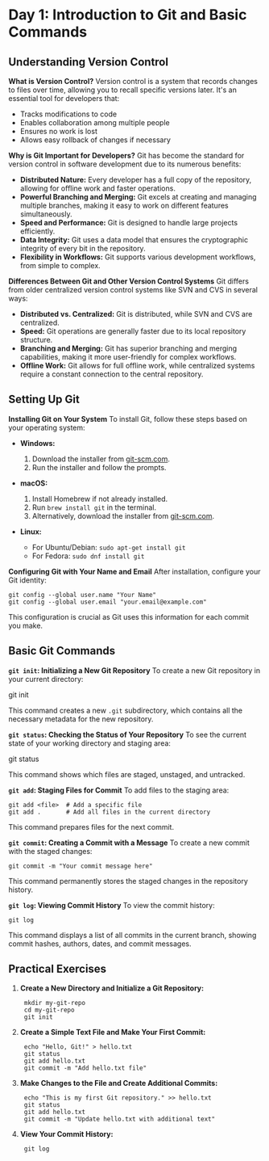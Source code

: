 
# Day 1: Introduction to Git and Basic Commands

## Understanding Version Control

**What is Version Control?**
Version control is a system that records changes to files over time, allowing you to recall specific versions later. It's an essential tool for developers that:
- Tracks modifications to code
- Enables collaboration among multiple people
- Ensures no work is lost
- Allows easy rollback of changes if necessary

**Why is Git Important for Developers?**
Git has become the standard for version control in software development due to its numerous benefits:
- **Distributed Nature:** Every developer has a full copy of the repository, allowing for offline work and faster operations.
- **Powerful Branching and Merging:** Git excels at creating and managing multiple branches, making it easy to work on different features simultaneously.
- **Speed and Performance:** Git is designed to handle large projects efficiently.
- **Data Integrity:** Git uses a data model that ensures the cryptographic integrity of every bit in the repository.
- **Flexibility in Workflows:** Git supports various development workflows, from simple to complex.

**Differences Between Git and Other Version Control Systems**
Git differs from older centralized version control systems like SVN and CVS in several ways:
- **Distributed vs. Centralized:** Git is distributed, while SVN and CVS are centralized.
- **Speed:** Git operations are generally faster due to its local repository structure.
- **Branching and Merging:** Git has superior branching and merging capabilities, making it more user-friendly for complex workflows.
- **Offline Work:** Git allows for full offline work, while centralized systems require a constant connection to the central repository.

## Setting Up Git

**Installing Git on Your System**
To install Git, follow these steps based on your operating system:

- **Windows:**
    1. Download the installer from [git-scm.com](https://git-scm.com/download/win).
    2. Run the installer and follow the prompts.

- **macOS:**
    1. Install Homebrew if not already installed.
    2. Run `brew install git` in the terminal.
    3. Alternatively, download the installer from [git-scm.com](https://git-scm.com/download/mac).

- **Linux:**
    - For Ubuntu/Debian: `sudo apt-get install git`
    - For Fedora: `sudo dnf install git`

**Configuring Git with Your Name and Email**
After installation, configure your Git identity:


    git config --global user.name "Your Name"
    git config --global user.email "your.email@example.com"


This configuration is crucial as Git uses this information for each commit you make.

## Basic Git Commands

**`git init`: Initializing a New Git Repository**
To create a new Git repository in your current directory:


  git init


This command creates a new `.git` subdirectory, which contains all the necessary metadata for the new repository.

**`git status`: Checking the Status of Your Repository**
To see the current state of your working directory and staging area:


git status


This command shows which files are staged, unstaged, and untracked.

**`git add`: Staging Files for Commit**
To add files to the staging area:


    git add <file>  # Add a specific file
    git add .       # Add all files in the current directory


This command prepares files for the next commit.

**`git commit`: Creating a Commit with a Message**
To create a new commit with the staged changes:


    git commit -m "Your commit message here"


This command permanently stores the staged changes in the repository history.

**`git log`: Viewing Commit History**
To view the commit history:


    git log


This command displays a list of all commits in the current branch, showing commit hashes, authors, dates, and commit messages.

## Practical Exercises

1. **Create a New Directory and Initialize a Git Repository:**
      
        mkdir my-git-repo
        cd my-git-repo
        git init


2. **Create a Simple Text File and Make Your First Commit:**

        echo "Hello, Git!" > hello.txt
        git status
        git add hello.txt
        git commit -m "Add hello.txt file"


3. **Make Changes to the File and Create Additional Commits:**

        echo "This is my first Git repository." >> hello.txt
        git status
        git add hello.txt
        git commit -m "Update hello.txt with additional text"


4. **View Your Commit History:**

        git log


